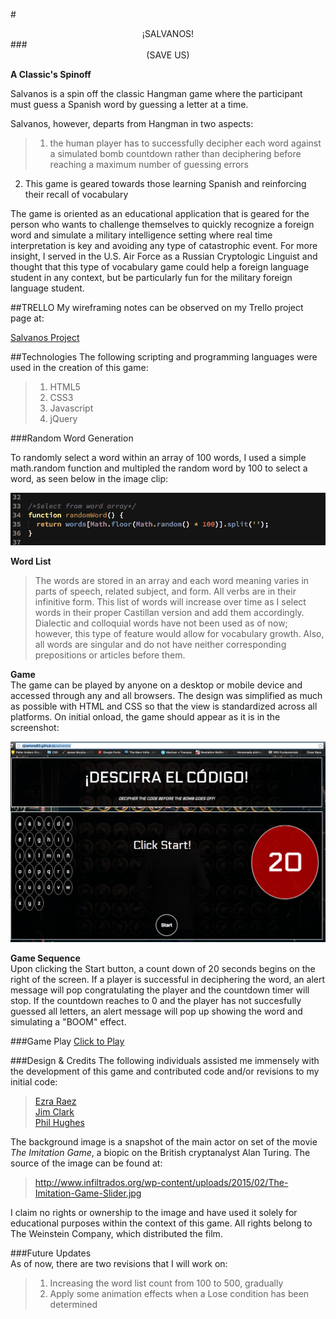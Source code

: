 #<center> ¡SALVANOS!</center>
###<center>(SAVE US)</center>

**A Classic's Spinoff**

Salvanos is a spin off the classic Hangman game where the participant must guess a Spanish word by guessing a letter at a time.

Salvanos, however, departs from Hangman in two aspects:  
   
>1. the human player has to successfully decipher each word against a simulated bomb countdown rather than deciphering before reaching a maximum number of guessing errors   
2. This game is geared towards those learning Spanish and reinforcing their recall of vocabulary  

The game is oriented as an educational application that is geared for the person who wants to challenge themselves to quickly recognize a foreign word and simulate a military intelligence setting where real time interpretation is key and avoiding any type of catastrophic event.  For more insight, I served in the U.S. Air Force as a Russian Cryptologic Linguist and thought that this type of vocabulary game could help a foreign language student in any context, but be particularly fun for the military foreign language student.

##TRELLO
My wireframing notes can be observed on my Trello project page at:

 [Salvanos Project](https://trello.com/b/xaWMPggW/salvanos)

##Technologies
The following scripting and programming languages were used in the creation of this game:  
>1. HTML5
>2. CSS3
>3. Javascript
>4. jQuery

###Random Word Generation 

To randomly select a word within an array of 100 words, I used a simple math.random function and multipled the random word by 100 to select a word, as seen below in the image clip:  


![](images/randomwordfunction_clip.png)

**Word List**  
>The words are stored in an array and each word meaning varies in parts of speech, related subject, and form.  All verbs are in their infinitive form.  This list of words will increase over time as I select words in their proper Castillan version and add them accordingly.  Dialectic and colloquial words have not been used as of now; however, this type of feature would allow for vocabulary growth.  Also, all words are singular and do not have neither corresponding prepositions or articles before them.

**Game**  
The game can be played by anyone on a desktop or mobile device and accessed through any and all browsers.  The design was simplified as much as possible with HTML and CSS so that the view is standardized across all platforms.  On initial onload, the game should appear as it is in the screenshot:  

  ![Screenshot](images/onloadgame_screenshot.png)

**Game Sequence**   
Upon clicking the Start button, a count down of 20 seconds begins on the right of the screen.  If a player is successful in deciphering the word, an alert message will pop congratulating the player and the countdown timer will stop.  If the countdown reaches to 0 and the player has not succesfully guessed all letters, an alert message will pop up showing the word and simulating a "BOOM" effect.

###Game Play
 [Click to Play](http://http://cjzamora83.github.io/salvanos//)

###Design & Credits
The following individuals assisted me immensely with the development of this game and contributed code and/or revisions to my initial code:
>[Ezra Raez](https://github.com/EARnagram)        
>[Jim Clark](https://github.com/jim-clark)  
>[Phil Hughes](https://github.com/h4w5)  

The background image is a snapshot of the main actor on set of the movie _The Imitation Game_, a biopic on the British cryptanalyst Alan Turing.  The source of the image can be found at:  

>http://www.infiltrados.org/wp-content/uploads/2015/02/The-Imitation-Game-Slider.jpg

I claim no rights or ownership to the image and have used it solely for educational purposes within the context of this game.  All rights belong to The Weinstein Company, which distributed the film.


###Future Updates  
As of now, there are two revisions that I will work on:  
>1. Increasing the word list count from 100 to 500, gradually
>2. Apply some animation effects when a Lose condition has been determined